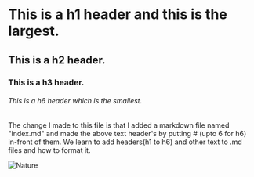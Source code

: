 # This is a h1 header and this is the largest.
## This is a h2 header.
### This is a h3 header.
###### This is a h6 header which is the smallest.



The change I made to this file is that I added a markdown file named "index.md" and made the above text header's by putting # (upto 6 for h6) in-front of them. 
We learn to add headers(h1 to h6) and other text to .md files and how to format it.

![ Nature](https://images.rawpixel.com/image_social_portrait/cHJpdmF0ZS9sci9pbWFnZXMvd2Vic2l0ZS8yMDI0LTAyL2ZyZWVpbWFnZXNjb21wYW55X2FfcGhvdG9fb2ZfaGFuZ2luZ19nbG93aW5nX3JhbWFkYW5fY2VsZWJyYXRpb180YjQ4YWY1NC1jNzE5LTRlMjQtOGYwNy1jN2NjMTI1NWY5NjVfMS5qcGc.jpg)
